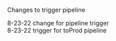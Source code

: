 Changes to trigger pipeline

8-23-22 change for pipeline trigger  
8-23-22 trigger for toProd pipeline